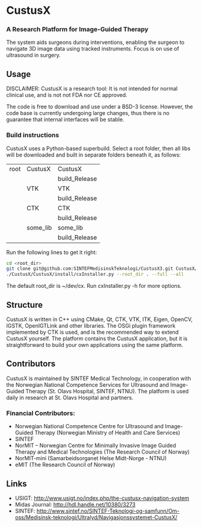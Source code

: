 CustusX
========
### A Research Platform for Image-Guided Therapy



The system aids surgeons during interventions, enabling the surgeon to navigate 3D image data using tracked instruments. Focus is on use of ultrasound in surgery.

## Usage

DISCLAIMER: CustusX is a research tool: It is not intended for normal clinical use, and is not not FDA nor CE approved.

The code is free to download and use under a BSD-3 license. However, the code base is currently undergoing large changes, thus there is no guarantee that internal interfaces will be stable.

### Build instructions

CustusX uses a Python-based superbuild. Select a root folder, then all libs will be downloaded and built in separate folders beneath it, as follows:

|        |          |                |
| ------ | ----     | -------------- |
| root   | CustusX  | CustusX        |
|        |          | build_Release  |
|        | VTK      | VTK            |
|        |          | build_Release  |
|        | CTK      | CTK            |
|        |          | build_Release  |
|        | some_lib | some_lib       |
|        |          | build_Release  |

Run the following lines to get it right:
```bash
cd <root_dir>
git clone git@github.com:SINTEFMedisinskTeknologi/CustusX3.git CustusX/CustusX
./CustusX/CustusX/install/cxInstaller.py --root_dir . --full --all
```
The default root_dir is ~/dev/cx. Run cxInstaller.py -h for more options.

## Structure

CustusX is written in C++ using CMake, Qt, CTK, VTK, ITK, Eigen, OpenCV, IGSTK, OpenIGTLink and other libraries. The OSGi plugin framework implemented by CTK is used, and is the recommended way to extend CustusX yourself. The platform contains the CustusX application, but it is straightforward to build your own applications using the same platform.

## Contributors

CustusX is maintained by SINTEF Medical Technology, in cooperation with the Norwegian National Competence Services for Ultrasound and Image-Guided Therapy (St. Olavs Hospital, SINTEF, NTNU). The platform is used daily in research at St. Olavs Hospital and partners.

### Financial Contributors:

 - Norwegian National Competence Centre for Ultrasound and Image-Guided Therapy (Norwegian Ministry of Health and Care Services)
 - SINTEF
 - NorMIT – Norwegian Centre for Minimally Invasive Image Guided Therapy and Medical Technologies (The Research Council of Norway)
 - NorMIT-mini (Samarbeidsorganet Helse Midt-Norge - NTNU)
 - eMIT  (The Research Council of Norway)

## Links

- USIGT: http://www.usigt.no/index.php/the-custusx-navigation-system
- Midas Journal: http://hdl.handle.net/10380/3273
- SINTEF: http://www.sintef.no/SINTEF-Teknologi-og-samfunn/Om-oss/Medisinsk-teknologi/Ultralyd/Navigasjonssystemet-CustusX/

